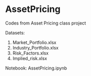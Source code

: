 # AssetPricing

Codes from Asset Pricing class project

Datasets:
1. Market_Portfolio.xlsx
2. Industry_Portfolio.xlsx
3. Risk_Factors.xlsx
4. Implied_risk.xlsx

Notebook: AssetPricing.ipynb

